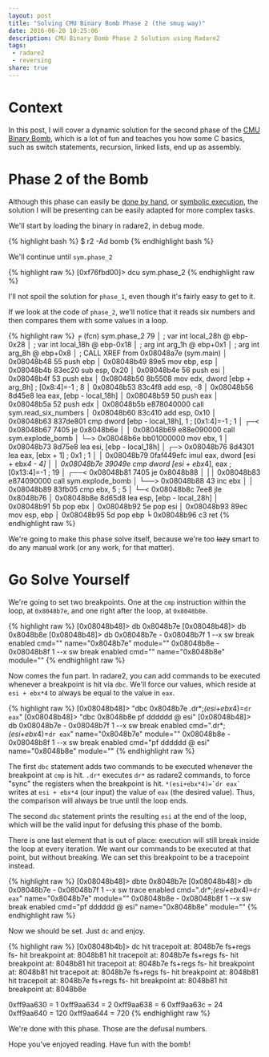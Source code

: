 ```yaml
---
layout: post
title: "Solving CMU Binary Bomb Phase 2 (the smug way)"
date: 2016-06-20 10:25:06
description: CMU Binary Bomb Phase 2 Solution using Radare2
tags:
 - radare2
 - reversing
share: true
---
```


# Context

In this post, I will cover a dynamic solution for the second phase of the [CMU Binary Bomb](https://csapp.cs.cmu.edu/3e/bomb.tar), which is a lot of fun and teaches you how some C basics, such as switch statements, recursion, linked lists, end up as assembly.

# Phase 2 of the Bomb

Although this phase can easily be [done by hand](https://unlogic.co.uk/2016/04/20/binary-bomb-with-radare2-phase-2/), or [symbolic execution](http://ctfhacker.com/ctf/python/symbolic/execution/reverse/radare/2015/11/28/cmu-binary-bomb-flag2.html), the solution I will be presenting can be easily adapted for more complex tasks.

We'll start by loading the binary in radare2, in debug mode.

{% highlight bash %}
$ r2 -Ad bomb
{% endhighlight bash %}

We'll continue until `sym.phase_2`

{% highlight raw %}
[0xf76fbd00]> dcu sym.phase_2
{% endhighlight raw %}

I'll not spoil the solution for `phase_1`, even though it's fairly easy to get to it.

If we look at the code of `phase_2`, we'll notice that it reads six numbers and then compares them with some values in a loop.

{% highlight raw %}
╒ (fcn) sym.phase_2 79
│           ; var int local_28h @ ebp-0x28
│           ; var int local_18h @ ebp-0x18
│           ; arg int arg_1h @ ebp+0x1
│           ; arg int arg_8h @ ebp+0x8
│           ; CALL XREF from 0x08048a7e (sym.main)
│           0x08048b48      55             push ebp
│           0x08048b49      89e5           mov ebp, esp
│           0x08048b4b      83ec20         sub esp, 0x20
│           0x08048b4e      56             push esi
│           0x08048b4f      53             push ebx
│           0x08048b50      8b5508         mov edx, dword [ebp + arg_8h] ; [0x8:4]=-1 ; 8
│           0x08048b53      83c4f8         add esp, -8
│           0x08048b56      8d45e8         lea eax, [ebp - local_18h]
│           0x08048b59      50             push eax
│           0x08048b5a      52             push edx
│           0x08048b5b      e878040000     call sym.read_six_numbers
│           0x08048b60      83c410         add esp, 0x10
│           0x08048b63      837de801       cmp dword [ebp - local_18h], 1 ; [0x1:4]=-1 ; 1
│       ┌─< 0x08048b67      7405           je 0x8048b6e
│       │   0x08048b69      e88e090000     call sym.explode_bomb
│       └─> 0x08048b6e      bb01000000     mov ebx, 1
│           0x08048b73      8d75e8         lea esi, [ebp - local_18h]
│       ┌─> 0x08048b76      8d4301         lea eax, [ebx + 1]          ; 0x1 ; 1
│       │   0x08048b79      0faf449efc     imul eax, dword [esi + ebx*4 - 4]
│       │   0x08048b7e      39049e         cmp dword [esi + ebx*4], eax ; [0x13:4]=-1 ; 19
│      ┌──< 0x08048b81      7405           je 0x8048b88
│      ││   0x08048b83      e874090000     call sym.explode_bomb
│      └──> 0x08048b88      43             inc ebx
│       │   0x08048b89      83fb05         cmp ebx, 5                  ; 5
│       └─< 0x08048b8c      7ee8           jle 0x8048b76
│           0x08048b8e      8d65d8         lea esp, [ebp - local_28h]
│           0x08048b91      5b             pop ebx
│           0x08048b92      5e             pop esi
│           0x08048b93      89ec           mov esp, ebp
│           0x08048b95      5d             pop ebp
╘           0x08048b96      c3             ret
{% endhighlight raw %}

We're going to make this phase solve itself, because we're too ~~lazy~~ smart to do any manual work (or any work, for that matter).

# Go Solve Yourself

We're going to set two breakpoints. One at the `cmp` instruction within the loop, at `0x8048b7e`, and one right after the loop, at `0x8048b8e`.

{% highlight raw %}
[0x08048b48]> db 0x8048b7e
[0x08048b48]> db 0x8048b8e
[0x08048b48]> db
0x08048b7e - 0x08048b7f 1 --x sw break enabled cmd="" name="0x8048b7e" module=""
0x08048b8e - 0x08048b8f 1 --x sw break enabled cmd="" name="0x8048b8e" module=""
{% endhighlight raw %}

Now comes the fun part. In radare2, you can add commands to be executed whenever a breakpoint is hit via `dbc`. We'll force our values, which reside at `esi + ebx*4` to always be equal to the value in `eax`.

{% highlight raw %}
[0x08048b48]> "dbc 0x8048b7e .dr*;*(esi+ebx*4)=`dr eax`"
[0x08048b48]> "dbc 0x8048b8e pf dddddd @ esi"
[0x08048b48]> db
0x08048b7e - 0x08048b7f 1 --x sw break enabled cmd=".dr*;*(esi+ebx*4)=`dr eax`" name="0x8048b7e" module=""
0x08048b8e - 0x08048b8f 1 --x sw break enabled cmd="pf dddddd @ esi" name="0x8048b8e" module=""
{% endhighlight raw %}

The first `dbc` statement adds two commands to be executed whenever the breakpoint at `cmp` is hit. `.dr*` executes `dr*` as radare2 commands, to force "sync" the registers when the breakpoint is hit.
`` *(esi+ebx*4)=`dr eax` `` writes at `esi + ebx*4` (our input) the value of `eax` (the desired value). Thus, the comparison will always be true until the loop ends.

The second `dbc` statement prints the resulting `esi` at the end of the loop, which will be the valid input for defusing this phase of the bomb.

There is one last element that is out of place: execution will still break inside the loop at every iteration. We want our commands to be executed at that point, but without breaking. We can set this breakpoint to be a tracepoint instead.

{% highlight raw %}
[0x08048b48]> dbte 0x8048b7e
[0x08048b48]> db
0x08048b7e - 0x08048b7f 1 --x sw trace enabled cmd=".dr*;*(esi+ebx*4)=`dr eax`" name="0x8048b7e" module=""
0x08048b8e - 0x08048b8f 1 --x sw break enabled cmd="pf dddddd @ esi" name="0x8048b8e" module=""
{% endhighlight raw %}

Now we should be set. Just `dc` and enjoy.

{% highlight raw %}
[0x08048b4b]> dc
hit tracepoit at: 8048b7e
fs+regs
fs-
hit breakpoint at: 8048b81
hit tracepoit at: 8048b7e
fs+regs
fs-
hit breakpoint at: 8048b81
hit tracepoit at: 8048b7e
fs+regs
fs-
hit breakpoint at: 8048b81
hit tracepoit at: 8048b7e
fs+regs
fs-
hit breakpoint at: 8048b81
hit tracepoit at: 8048b7e
fs+regs
fs-
hit breakpoint at: 8048b81
hit breakpoint at: 8048b8e

0xff9aa630 = 1
0xff9aa634 = 2
0xff9aa638 = 6
0xff9aa63c = 24
0xff9aa640 = 120
0xff9aa644 = 720
{% endhighlight raw %}

We're done with this phase. Those are the defusal numbers.

Hope you've enjoyed reading. Have fun with the bomb!

